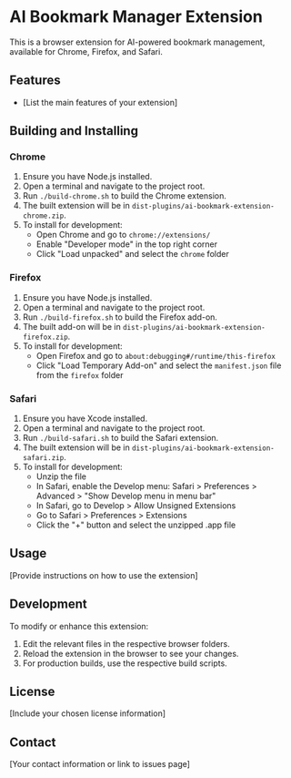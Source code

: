 # AI Bookmark Manager Extension

This is a browser extension for AI-powered bookmark management, available for Chrome, Firefox, and Safari.

## Features

- [List the main features of your extension]

## Building and Installing

### Chrome

1. Ensure you have Node.js installed.
2. Open a terminal and navigate to the project root.
3. Run `./build-chrome.sh` to build the Chrome extension.
4. The built extension will be in `dist-plugins/ai-bookmark-extension-chrome.zip`.
5. To install for development:
   - Open Chrome and go to `chrome://extensions/`
   - Enable "Developer mode" in the top right corner
   - Click "Load unpacked" and select the `chrome` folder

### Firefox

1. Ensure you have Node.js installed.
2. Open a terminal and navigate to the project root.
3. Run `./build-firefox.sh` to build the Firefox add-on.
4. The built add-on will be in `dist-plugins/ai-bookmark-extension-firefox.zip`.
5. To install for development:
   - Open Firefox and go to `about:debugging#/runtime/this-firefox`
   - Click "Load Temporary Add-on" and select the `manifest.json` file from the `firefox` folder

### Safari

1. Ensure you have Xcode installed.
2. Open a terminal and navigate to the project root.
3. Run `./build-safari.sh` to build the Safari extension.
4. The built extension will be in `dist-plugins/ai-bookmark-extension-safari.zip`.
5. To install for development:
   - Unzip the file
   - In Safari, enable the Develop menu: Safari > Preferences > Advanced > "Show Develop menu in menu bar"
   - In Safari, go to Develop > Allow Unsigned Extensions
   - Go to Safari > Preferences > Extensions
   - Click the "+" button and select the unzipped .app file

## Usage

[Provide instructions on how to use the extension]

## Development

To modify or enhance this extension:

1. Edit the relevant files in the respective browser folders.
2. Reload the extension in the browser to see your changes.
3. For production builds, use the respective build scripts.

## License

[Include your chosen license information]

## Contact

[Your contact information or link to issues page]